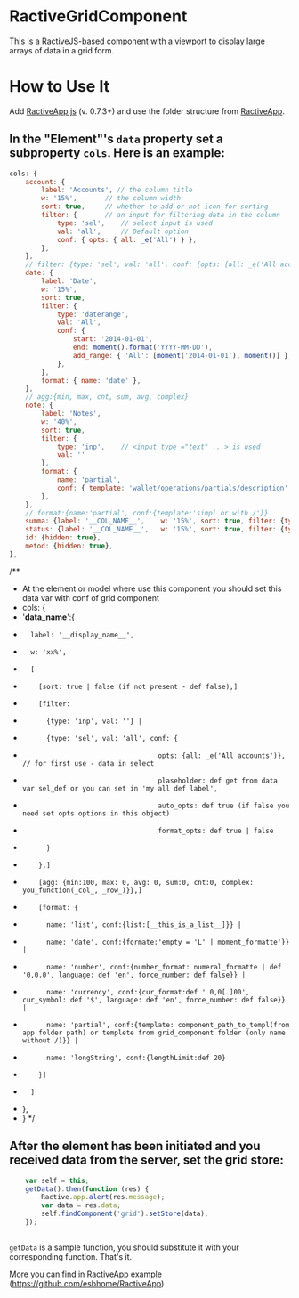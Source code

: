 # RactiveGridComponent
This is a RactiveJS-based component with a viewport to display large arrays of data in a grid form.

# How to Use It
Add [RactiveApp.js](https://github.com/esbhome/RactiveApp.js) (v. 0.7.3+) and use the folder structure from [RactiveApp](https://github.com/esbhome/RactiveApp).

## In the "Element"'s `data` property set a subproperty `cols`. Here is an example:
```javascript
cols: {
    account: { 
        label: 'Accounts', // the column title
        w: '15%',       // the column width
        sort: true,     // whether to add or not icon for sorting
        filter: {       // an input for filtering data in the column
            type: 'sel',    // select input is used
            val: 'all',     // Default option
            conf: { opts: { all: _e('All') } }, 
        },
    }, 
    // filter: {type: 'sel', val: 'all', conf: {opts: {all: _e('All accounts')}, plaseholder: 'def select', auto_opts: false}} or filter: {type: 'daterange', val: 'All', conf: {start: '2014-06-01', end: moment().format('YYYY-MM-DD'), add_range:{'All': [moment('2014-01-01'), moment()]}}
    date: { 
        label: 'Date',       
        w: '15%', 
        sort: true, 
        filter: { 
            type: 'daterange', 
            val: 'All', 
            conf: { 
                start: '2014-01-01', 
                end: moment().format('YYYY-MM-DD'), 
                add_range: { 'All': [moment('2014-01-01'), moment()] },
            },
        }, 
        format: { name: 'date' },
    }, 
    // agg:{min, max, cnt, sum, avg, complex}
    note: {
        label: 'Notes',
        w: '40%', 
        sort: true, 
        filter: {
            type: 'inp',    // <input type ="text" ...> is used
            val: ''
        }, 
        format: { 
            name: 'partial', 
            conf: { template: 'wallet/operations/partials/description' },
        },
    }, 
    // format:{name:'partial', conf:{template:'simpl or with /'}}
    summa: {label: '__COL_NAME__',    w: '15%', sort: true, filter: {type: 'inp', val: ''}, agg: {complex:this.agg_sum}, format: {name: 'currency'}},
    status: {label: '__COL_NAME__',   w: '15%', sort: true, filter: {type: 'sel', val: 'all', conf: {opts: {all: _e('All')}}}},
    id: {hidden: true},
    metod: {hidden: true},
},
```
/**
 * At the element or model where use this component you should set this data var with conf of grid component
 * cols: {
 *   '__data_name__':{
 *       label: '__display_name__',
 *       w: 'xx%',
 *       [
 *         [sort: true | false (if not present - def false),]
 *         [filter:
 *           {type: 'inp', val: ''} |
 *           {type: 'sel', val: 'all', conf: {
 *                                       opts: {all: _e('All accounts')}, // for first use - data in select
 *                                       plaseholder: def get from data var sel_def or you can set in 'my all def label',
 *                                       auto_opts: def true (if false you need set opts options in this object)
 *                                       format_opts: def true | false
 *           }
 *         },]
 *         [agg: {min:100, max: 0, avg: 0, sum:0, cnt:0, complex: you_function(_col_, _row_)}},]
 *         [format: {
 *           name: 'list', conf:{list:[__this_is_a_list__]}} |
 *           name: 'date', conf:{formate:'empty = 'L' | moment_formatte'}} |
 *           name: 'number', conf:{number_format: numeral_formatte | def '0,0.0', language: def 'en', force_number: def false}} |
 *           name: 'currency', conf:{cur_format:def ' 0,0[.]00', cur_symbol: def '$', language: def 'en', force_number: def false}} |
 *           name: 'partial', conf:{template: component_path_to_templ(from app folder path) or templete from grid_component folder (only name without /)}} |
 *           name: 'longString', conf:{lengthLimit:def 20}
 *         }]
 *       ]
 *    },
 * }
 */
 
 ## After the element has been initiated and you received data from the server, set the grid store:
```javascript
    var self = this;
    getData().then(function (res) {
        Ractive.app.alert(res.message);
        var data = res.data;
        self.findComponent('grid').setStore(data);
    });
    
```
`getData` is a sample function, you should substitute it with your corresponding function.
That's it.

More you can find in RactiveApp example (https://github.com/esbhome/RactiveApp)
 
